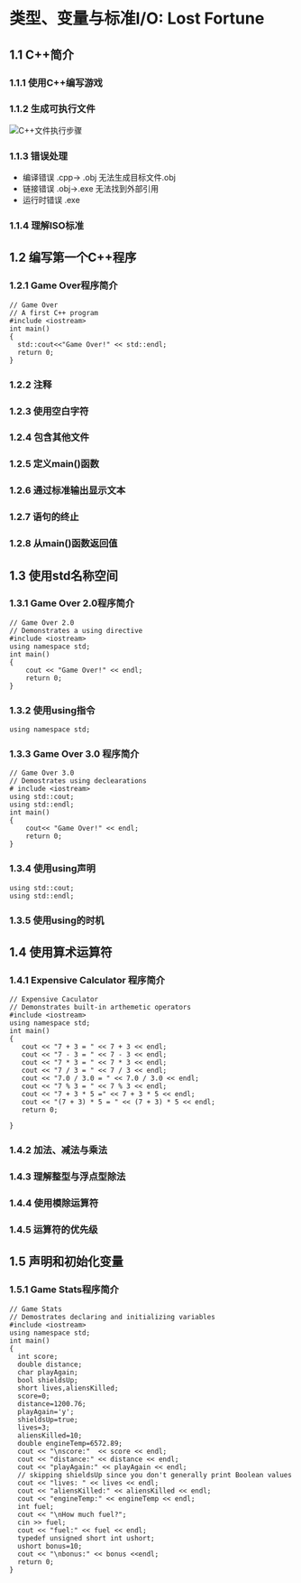 # 类型、变量与标准I/O: Lost Fortune
## 1.1 C++简介
### 1.1.1 使用C++编写游戏
### 1.1.2 生成可执行文件
![C++文件执行步骤](https://oscimg.oschina.net/oscnet/786f4119d020937b023dfe71fa828c1cb70.jpg)

### 1.1.3 错误处理
* 编译错误 .cpp-> .obj  无法生成目标文件.obj
* 链接错误 .obj->.exe  无法找到外部引用
* 运行时错误 .exe 

### 1.1.4 理解ISO标准

## 1.2 编写第一个C++程序
### 1.2.1 Game Over程序简介
````
// Game Over 
// A first C++ program 
#include <iostream> 
int main() 
{ 
  std::cout<<"Game Over!" << std::endl; 
  return 0; 
} 
````

### 1.2.2 注释
### 1.2.3 使用空白字符
### 1.2.4 包含其他文件
### 1.2.5 定义main()函数
### 1.2.6 通过标准输出显示文本
### 1.2.7 语句的终止
### 1.2.8 从main()函数返回值

## 1.3 使用std名称空间
### 1.3.1  Game Over 2.0程序简介

````
// Game Over 2.0
// Demonstrates a using directive
#include <iostream>
using namespace std;
int main()
{
    cout << "Game Over!" << endl;
    return 0;
}
````
### 1.3.2 使用using指令
````
using namespace std;
````
### 1.3.3 Game Over 3.0 程序简介
````
// Game Over 3.0
// Demostrates using declearations
# include <iostream>
using std::cout;
using std::endl;
int main()
{
    cout<< "Game Over!" << endl;
    return 0;
}
````
### 1.3.4 使用using声明
````
using std::cout;
using std::endl;
````
### 1.3.5 使用using的时机


## 1.4 使用算术运算符
### 1.4.1 Expensive Calculator 程序简介
````
// Expensive Caculator
// Demonstrates built-in arthemetic operators
#include <iostream>
using namespace std;
int main()
{
   cout << "7 + 3 = " << 7 + 3 << endl;
   cout << "7 - 3 = " << 7 - 3 << endl;
   cout << "7 * 3 = " << 7 * 3 << endl;
   cout << "7 / 3 = " << 7 / 3 << endl;
   cout << "7.0 / 3.0 = " << 7.0 / 3.0 << endl;
   cout << "7 % 3 = " << 7 % 3 << endl;
   cout << "7 + 3 * 5 =" << 7 + 3 * 5 << endl;
   cout << "(7 + 3) * 5 = " << (7 + 3) * 5 << endl;
   return 0;
  
}
````
### 1.4.2 加法、减法与乘法
### 1.4.3 理解整型与浮点型除法
### 1.4.4 使用模除运算符
### 1.4.5 运算符的优先级

## 1.5 声明和初始化变量
### 1.5.1 Game Stats程序简介
````
// Game Stats
// Demostrates declaring and initializing variables
#include <iostream>
using namespace std;
int main()
{
  int score;
  double distance;
  char playAgain;
  bool shieldsUp;
  short lives,aliensKilled;
  score=0;
  distance=1200.76;
  playAgain='y';
  shieldsUp=true;
  lives=3;
  aliensKilled=10;
  double engineTemp=6572.89;
  cout << "\nscore:"  << score << endl;
  cout << "distance:" << distance << endl;
  cout << "playAgain:" << playAgain << endl;
  // skipping shieldsUp since you don't generally print Boolean values
  cout << "lives: " << lives << endl;
  cout << "aliensKilled:" << aliensKilled << endl;
  cout << "engineTemp:" << engineTemp << endl;
  int fuel;
  cout << "\nHow much fuel?";
  cin >> fuel;
  cout << "fuel:" << fuel << endl;
  typedef unsigned short int ushort;
  ushort bonus=10;
  cout << "\nbonus:" << bonus <<endl;
  return 0;
}
````
  

